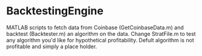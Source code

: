 # BacktestingEngine
 MATLAB scripts to fetch data from Coinbase (GetCoinbaseData.m) and backtest (Backtester.m) an algorithm on the data. Change StratFile.m to test any algorithm you'd like for hypothetical profitability. Defult algorithm is not profitable and simply a place holder.
